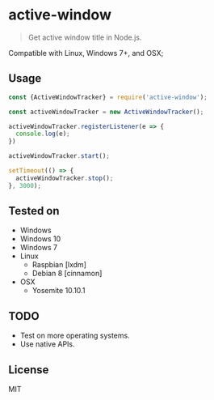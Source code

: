 # active-window
> Get active window title in Node.js.

Compatible with Linux, Windows 7+, and OSX;

## Usage

```javascript
const {ActiveWindowTracker} = require('active-window');

const activeWindowTracker = new ActiveWindowTracker();

activeWindowTracker.registerListener(e => {
  console.log(e);
})

activeWindowTracker.start();

setTimeout(() => {
  activeWindowTracker.stop();
}, 3000);

```
## Tested on
- Windows
 - Windows 10
 - Windows 7
- Linux 
  - Raspbian [lxdm]
  - Debian 8 [cinnamon]
- OSX
  - Yosemite 10.10.1

## TODO

- Test on more operating systems.
- Use native APIs. 

## License

MIT

